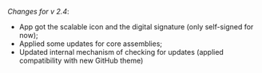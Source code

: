 _Changes for v 2.4_:
- App got the scalable icon and the digital signature (only self-signed for now);
- Applied some updates for core assemblies;
- Updated internal mechanism of checking for updates (applied compatibility with new GitHub theme)

